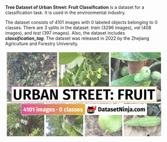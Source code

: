 **Tree Dataset of Urban Street: Fruit Classification** is a dataset for a classification task. It is used in the environmental industry. 

The dataset consists of 4101 images with 0 labeled objects belonging to 0 classes. There are 3 splits in the dataset: *train* (3296 images), *val* (408 images), and *test* (397 images). Also, the dataset includes ***classification_tag***. The dataset was released in 2022 by the Zhejiang Agriculture and Forestry University.

<img src="https://github.com/dataset-ninja/urban-street-fruit/raw/main/visualizations/poster.png">
